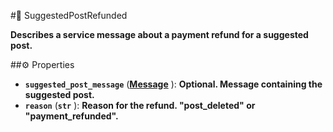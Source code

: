 #🔮 SuggestedPostRefunded

**Describes a service message about a payment refund for a suggested post.**

##⚙️ Properties

- **`suggested_post_message`** (**[Message](Message.md)** ): **Optional. Message containing the suggested post.**
- **`reason`** (**`str`** ): **Reason for the refund. "post_deleted" or "payment_refunded".**
